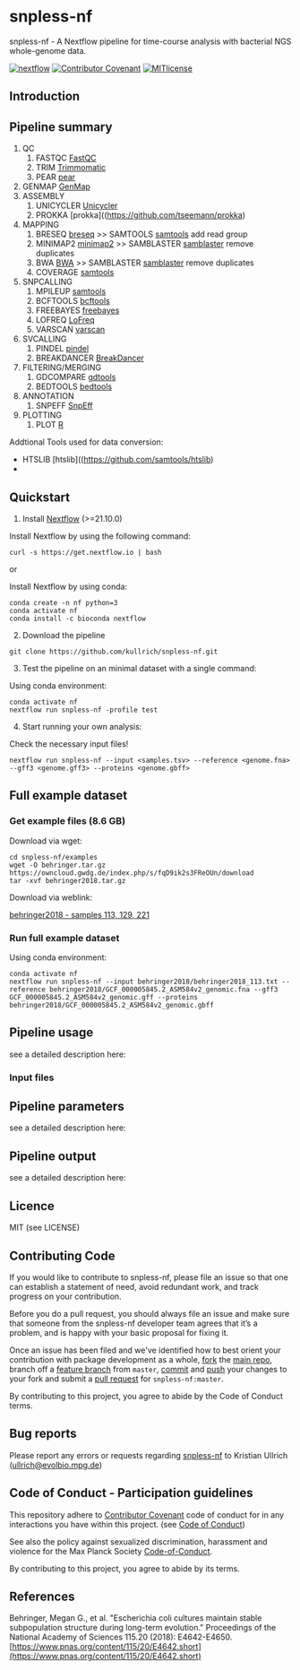 # snpless-nf
snpless-nf - A Nextflow pipeline for time-course analysis with bacterial NGS whole-genome data.

[![nextflow](https://img.shields.io/badge/nextflow-%E2%89%A520.01.0-brightgreen.svg)](http://nextflow.io)
[![Contributor Covenant](https://img.shields.io/badge/Contributor%20Covenant-v2.0%20adopted-ff69b4.svg)](CODE_OF_CONDUCT.md)
[![MITlicense](http://img.shields.io/badge/license-MIT-brightgreen.svg)](http://opensource.org/licenses/MIT)

## Introduction

## Pipeline summary

1. QC
    1. FASTQC [FastQC](https://www.bioinformatics.babraham.ac.uk/projects/fastqc/)
    2. TRIM [Trimmomatic](http://www.usadellab.org/cms/?page=trimmomatic)
    3. PEAR [pear](https://cme.h-its.org/exelixis/web/software/pear/)
2. GENMAP [GenMap](https://github.com/cpockrandt/genmap)
3. ASSEMBLY
    1. UNICYCLER [Unicycler](https://github.com/rrwick/Unicycler)
    2. PROKKA [prokka]((https://github.com/tseemann/prokka)
4. MAPPING
    1. BRESEQ [breseq](https://github.com/barricklab/breseq) >> SAMTOOLS [samtools](https://github.com/samtools/samtools) add read group
    2. MINIMAP2 [minimap2](https://github.com/lh3/minimap2) >> SAMBLASTER [samblaster](https://github.com/GregoryFaust/samblaster) remove duplicates
    3. BWA [BWA](http://bio-bwa.sourceforge.net/) >> SAMBLASTER [samblaster](https://github.com/GregoryFaust/samblaster) remove duplicates
    4. COVERAGE [samtools](https://github.com/samtools/samtools)
5. SNPCALLING
    1. MPILEUP [samtools](https://github.com/samtools/samtools)
    2. BCFTOOLS [bcftools](https://github.com/samtools/bcftools)
    3. FREEBAYES [freebayes](https://github.com/freebayes/freebayes)
    4. LOFREQ [LoFreq](http://csb5.github.io/lofreq/)
    5. VARSCAN [varscan](http://dkoboldt.github.io/varscan/)
6. SVCALLING
    1. PINDEL [pindel](https://github.com/genome/pindel)
    2. BREAKDANCER [BreakDancer](https://github.com/genome/breakdancer)
7. FILTERING/MERGING
    1. GDCOMPARE [gdtools](https://barricklab.org/twiki/pub/Lab/ToolsBacterialGenomeResequencing/documentation/gd_usage.html)
    2. BEDTOOLS [bedtools](https://bedtools.readthedocs.io/en/latest/)
8. ANNOTATION
    1. SNPEFF [SnpEff](http://pcingola.github.io/SnpEff/)
9. PLOTTING
    1. PLOT [R](https://cran.r-project.org/)

Addtional Tools used for data conversion:

- HTSLIB [htslib]((https://github.com/samtools/htslib)
- 

## Quickstart

1. Install [Nextflow](https://www.nextflow.io/docs/latest/getstarted.html#installation) (>=21.10.0)

Install Nextflow by using the following command:

```
curl -s https://get.nextflow.io | bash
```

or

Install Nextflow by using conda:

```
conda create -n nf python=3
conda activate nf
conda install -c bioconda nextflow
```

2. Download the pipeline

```
git clone https://github.com/kullrich/snpless-nf.git
```

3. Test the pipeline on an minimal dataset with a single command:

Using <nextflow> conda environment:

```
conda activate nf
nextflow run snpless-nf -profile test
```

4. Start running your own analysis:

Check the necessary input files!

```
nextflow run snpless-nf --input <samples.tsv> --reference <genome.fna> --gff3 <genome.gff3> --proteins <genome.gbff>
```

## Full example dataset

### Get example files (8.6 GB)

Download via wget:

```
cd snpless-nf/examples
wget -O behringer.tar.gz https://owncloud.gwdg.de/index.php/s/fqD9ik2s3FReOUn/download
tar -xvf behringer2018.tar.gz
```

Download via weblink:

[behringer2018 - samples 113, 129, 221](https://ftp.evolbio.mpg.de/main.html?download&weblink=74b3a1f98426435d16a97bcc8e55b400&realfilename=behringer2018.tar.gz)

### Run full example dataset

Using <nextflow> conda environment:

```
conda activate nf
nextflow run snpless-nf --input behringer2018/behringer2018_113.txt --reference behringer2018/GCF_000005845.2_ASM584v2_genomic.fna --gff3 GCF_000005845.2_ASM584v2_genomic.gff --proteins behringer2018/GCF_000005845.2_ASM584v2_genomic.gbff
```

## Pipeline usage

see a detailed description here:

### Input files

## Pipeline parameters

see a detailed description here:

## Pipeline output

see a detailed description here:

## Licence

MIT (see LICENSE)

## Contributing Code

If you would like to contribute to snpless-nf, please file an issue so that one can establish a statement of need, avoid redundant work, and track progress on your contribution.

Before you do a pull request, you should always file an issue and make sure that someone from the snpless-nf developer team agrees that it’s a problem, and is happy with your basic proposal for fixing it.

Once an issue has been filed and we've identified how to best orient your contribution with package development as a whole, [fork](https://docs.github.com/en/github/getting-started-with-github/fork-a-repo) the [main repo](https://github.com/kullrich/snpless-nf.git), branch off a [feature branch](https://docs.github.com/en/github/collaborating-with-issues-and-pull-requests/about-branches) from `master`, [commit](https://docs.github.com/en/desktop/contributing-and-collaborating-using-github-desktop/committing-and-reviewing-changes-to-your-project) and [push](https://docs.github.com/en/github/using-git/pushing-commits-to-a-remote-repository) your changes to your fork and submit a [pull request](https://docs.github.com/en/github/collaborating-with-issues-and-pull-requests/proposing-changes-to-your-work-with-pull-requests) for `snpless-nf:master`.

By contributing to this project, you agree to abide by the Code of Conduct terms.

## Bug reports

Please report any errors or requests regarding [snpless-nf](https://github.com/kullrich/snpless-nf) to Kristian Ullrich (ullrich@evolbio.mpg.de)

## Code of Conduct - Participation guidelines

This repository adhere to [Contributor Covenant](http://contributor-covenant.org) code of conduct for in any interactions you have within this project. (see [Code of Conduct](https://github.com/kullrich/snpless-nf/-/blob/master/CODE_OF_CONDUCT.md))

See also the policy against sexualized discrimination, harassment and violence for the Max Planck Society [Code-of-Conduct](https://www.mpg.de/11961177/code-of-conduct-en.pdf).

By contributing to this project, you agree to abide by its terms.

## References

Behringer, Megan G., et al. "Escherichia coli cultures maintain stable subpopulation structure during long-term evolution." Proceedings of the National Academy of Sciences 115.20 (2018): E4642-E4650. [https://www.pnas.org/content/115/20/E4642.short](https://www.pnas.org/content/115/20/E4642.short)

